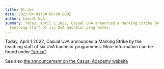 ```yaml
---
title: Strike
date: 2022-04-01T00:00:00.000Z
author: Casual UvA
summary: Today, April 1 2022, Casual UvA announced a Marking Strike by the
  teaching staff of six UvA bachelor programmes.
---
```

Today, April 1 2022, Casual UvA announced a Marking Strike by the teaching staff of six UvA bachelor programmes. More information can be found under ["strike"](/strike/).

See also [the announcement on the Casual Academy website](https://casualacademy.nl/news/breaking-news-casual-uva-announces-a-marking-strike-at-national-demonstration/)